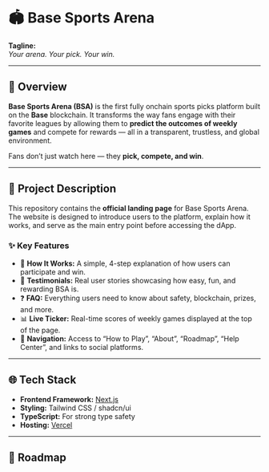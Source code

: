 # 🏟️ Base Sports Arena

**Tagline:**  
_Your arena. Your pick. Your win._

---

## 📣 Overview

**Base Sports Arena (BSA)** is the first fully onchain sports picks platform built on the **Base** blockchain. It transforms the way fans engage with their favorite leagues by allowing them to **predict the outcomes of weekly games** and compete for rewards — all in a transparent, trustless, and global environment.

Fans don’t just watch here — they **pick, compete, and win**.

---

## 🧱 Project Description

This repository contains the **official landing page** for Base Sports Arena. The website is designed to introduce users to the platform, explain how it works, and serve as the main entry point before accessing the dApp.

### ✨ Key Features

- 🏈 **How It Works:** A simple, 4-step explanation of how users can participate and win.  
- 💬 **Testimonials:** Real user stories showcasing how easy, fun, and rewarding BSA is.  
- ❓ **FAQ:** Everything users need to know about safety, blockchain, prizes, and more.  
- 📊 **Live Ticker:** Real-time scores of weekly games displayed at the top of the page.  
- 🔗 **Navigation:** Access to “How to Play”, “About”, “Roadmap”, “Help Center”, and links to social platforms.  

---

## 🌐 Tech Stack

- **Frontend Framework:** [Next.js](https://nextjs.org/)  
- **Styling:** Tailwind CSS / shadcn/ui  
- **TypeScript:** For strong type safety  
- **Hosting:** [Vercel](https://vercel.com/)  

---

## 📜 Roadmap